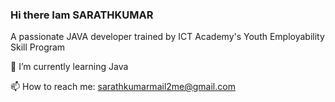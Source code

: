 ### Hi there Iam SARATHKUMAR

A passionate JAVA developer trained by ICT Academy's Youth Employability Skill Program

 🌱 I’m currently learning Java
 
 📫 How to reach me: sarathkumarmail2me@gmail.com
 
 

<!--
**Sarathkumarsk95/Sarathkumarsk95** is a ✨ _special_ ✨ repository because its `README.md` (this file) appears on your GitHub profile.

Here are some ideas to get you started:

- 🔭 I’m currently working on ...
- 🌱 I’m currently learning ...
- 👯 I’m looking to collaborate on ...
- 🤔 I’m looking for help with ...
- 💬 Ask me about ...
- 📫 How to reach me: ...
- 😄 Pronouns: ...
- ⚡ Fun fact: ...
-->
